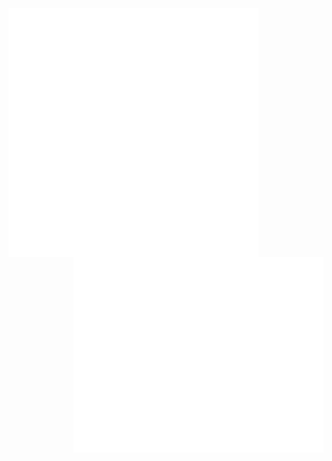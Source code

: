 <img align="left" src="/github-metrics.svg" alt="Metrics" width="400">
<img align="right" src="/metrics.plugin.activity.svg" alt="Metrics" width="400">
<img align="right" src="/metrics.plugin.gists.svg" alt="Metrics" width="400">
<!--<img align="right" src="/metrics.plugin.notable.svg" alt="Metrics" width="400">-->
